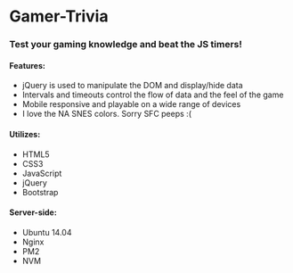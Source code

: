 # Gamer-Trivia

### Test your gaming knowledge and beat the JS timers!

#### Features:
* jQuery is used to manipulate the DOM and display/hide data
* Intervals and timeouts control the flow of data and the feel of the game
* Mobile responsive and playable on a wide range of devices
* I love the NA SNES colors. Sorry SFC peeps :(

#### Utilizes:
* HTML5
* CSS3
* JavaScript
* jQuery
* Bootstrap

#### Server-side:
* Ubuntu 14.04
* Nginx
* PM2
* NVM